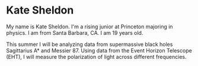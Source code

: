 # Kate Sheldon

My name is Kate Sheldon. I'm a rising junior at Princeton majoring in physics. I am from Santa Barbara, CA. I am 19 years old.

This summer I will be analyzing data from supermassive black holes Sagittarius A* and Messier 87. Using data from the Event Horizon Telescope (EHT), I will measure the polarization of light across different frequencies. 
